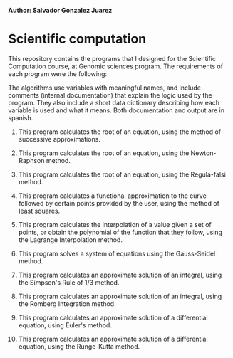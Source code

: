 **Author: Salvador Gonzalez Juarez**

# Scientific computation

This repository contains the programs that I designed for the Scientific Computation course, at Genomic sciences program. The requirements of each program were the following:

The algorithms use variables with meaningful names, and include comments (internal documentation) that explain the logic used by the program. They also include a short data dictionary describing how each variable is used and what it means. Both documentation and output are in spanish. 

1. This program calculates the root of an equation, using the method of successive approximations.

2. This program calculates the root of an equation, using the Newton-Raphson method.

3. This program calculates the root of an equation, using the Regula-falsi method.

4. This program calculates a functional approximation to the curve followed by certain points provided by the user, using the method of least squares.

5. This program calculates the interpolation of a value given a set of points, or obtain the polynomial of the function that they follow, using the Lagrange Interpolation method.

6. This program solves a system of equations using the Gauss-Seidel method.

7. This program calculates an approximate solution of an integral, using the Simpson's Rule of 1/3 method.

8. This program calculates an approximate solution of an integral, using the Romberg Integration method.

9. This program calculates an approximate solution of a differential equation, using Euler's method.

10. This program calculates an approximate solution of a differential equation, using the Runge-Kutta method.
